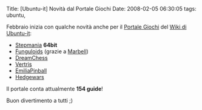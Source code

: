 Title: [Ubuntu-it] Novità dal Portale Giochi
Date:  2008-02-05 06:30:05
tags: ubuntu,

Febbraio inizia con qualche novità anche per il [Portale Giochi][2] del [Wiki
di Ubuntu-it][3]:
 * [Stepmania][4] **64bit**
 * [Funguloids][5] (grazie a [Marbell][6])
 * [DreamChess][7]
 * [Vertris][8]
 * [EmiliaPinball][9]
 * [Hedgewars][10]

Il portale conta attualmente **154 guide**!


Buon divertimento a tutti ;)

   [2]: http://wiki.ubuntu-it.org/Giochi

   [3]: http://wiki.ubuntu-it.org/

   [4]: http://wiki.ubuntu-it.org/Giochi/Simulazione/Stepmania

   [5]: http://wiki.ubuntu-it.org/Giochi/Puzzle/Funguloids

   [6]: http://forum.ubuntu-it.org/index.php?action=profile;u=18502

   [7]: http://wiki.ubuntu-it.org/Giochi/Puzzle/DreamChess

   [8]: http://wiki.ubuntu-it.org/Giochi/Puzzle/Vertris

   [9]: http://wiki.ubuntu-it.org/Giochi/Puzzle/EmiliaPinball

   [10]: http://wiki.ubuntu-it.org/Giochi/Puzzle/Hedgewars

